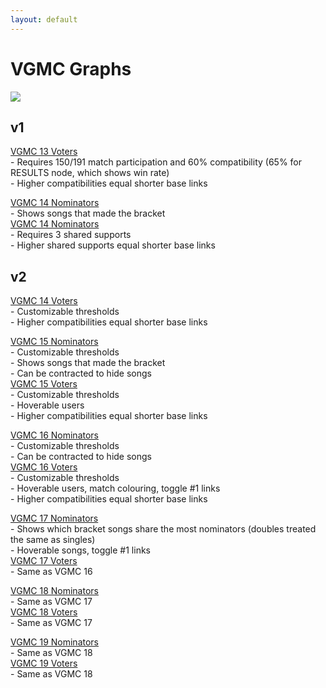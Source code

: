 ```yaml
---
layout: default
---
```


# VGMC Graphs

<img src="../../assets/images/graph_example.png">

## v1

[VGMC 13 Voters](./src/vgmc13/bracket.html) \
\- Requires 150/191 match participation and 60% compatibility (65% for RESULTS node, which shows win rate) \
\- Higher compatibilities equal shorter base links

[VGMC 14 Nominators](./src/vgmc14/noms.html) \
\- Shows songs that made the bracket \
[VGMC 14 Nominators](./src/vgmc14/noms_contracted.html) \
\- Requires 3 shared supports \
\- Higher shared supports equal shorter base links

## v2

[VGMC 14 Voters](./src/vgmc14/bracket.html) \
\- Customizable thresholds \
\- Higher compatibilities equal shorter base links

[VGMC 15 Nominators](./src/vgmc15/noms.html) \
\- Customizable thresholds \
\- Shows songs that made the bracket \
\- Can be contracted to hide songs \
[VGMC 15 Voters](./src/vgmc15/bracket.html) \
\- Customizable thresholds \
\- Hoverable users \
\- Higher compatibilities equal shorter base links

[VGMC 16 Nominators](./src/vgmc16/noms.html) \
\- Customizable thresholds \
\- Can be contracted to hide songs \
[VGMC 16 Voters](./src/vgmc16/bracket.html) \
\- Customizable thresholds \
\- Hoverable users, match colouring, toggle #1 links \
\- Higher compatibilities equal shorter base links

[VGMC 17 Nominators](./src/vgmc17/noms.html) \
\- Shows which bracket songs share the most nominators (doubles treated the same as singles) \
\- Hoverable songs, toggle #1 links \
[VGMC 17 Voters](./src/vgmc17/bracket.html) \
\- Same as VGMC 16

[VGMC 18 Nominators](./src/vgmc18/noms.html) \
\- Same as VGMC 17 \
[VGMC 18 Voters](./src/vgmc18/bracket.html) \
\- Same as VGMC 17

[VGMC 19 Nominators](./src/vgmc19/noms.html) \
\- Same as VGMC 18 \
[VGMC 19 Voters](./src/vgmc19/bracket.html) \
\- Same as VGMC 18
